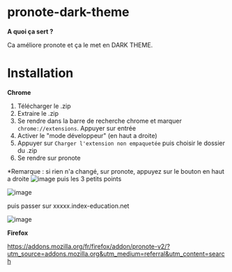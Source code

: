 # pronote-dark-theme

__**A quoi ça sert ?**__

Ca améliore pronote et ça le met en DARK THEME.

# **Installation**

**Chrome**
1. Télécharger le .zip
2. Extraire le .zip
3. Se rendre dans la barre de recherche chrome et marquer `chrome://extensions`. Appuyer sur entrée
4. Activer le "mode développeur" (en haut a droite)
5. Appuyer sur `Charger l'extension non empaquetée` puis choisir le dossier du .zip
6. Se rendre sur pronote

*Remarque : si rien n'a changé, sur pronote, appuyez sur le bouton en haut a droite ![image](https://user-images.githubusercontent.com/87929428/138721340-8a2e708f-4dda-4058-a803-f018dea4eff3.png) puis les 3 petits points 

![image](https://user-images.githubusercontent.com/87929428/138721464-49e0ef94-8d3b-4c21-9662-1a3004c1c293.png) 

puis passer sur xxxxx.index-education.net 

![image](https://user-images.githubusercontent.com/87929428/138721653-9736af38-d224-48f5-895e-572d3dde7c19.png)

**Firefox**

https://addons.mozilla.org/fr/firefox/addon/pronote-v2/?utm_source=addons.mozilla.org&utm_medium=referral&utm_content=search
